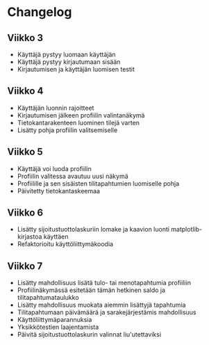 # Changelog

## Viikko 3
- Käyttäjä pystyy luomaan käyttäjän
- Käyttäjä pystyy kirjautumaan sisään
- Kirjautumisen ja käyttäjän luomisen testit

## Viikko 4
- Käyttäjän luonnin rajoitteet
- Kirjautumisen jälkeen profiilin valintanäkymä
- Tietokantarakenteen luominen tilejä varten
- Lisätty pohja profiilin valitsemiselle


## Viikko 5
- Käyttäjä voi luoda profiilin
- Profiilin valitessa avautuu uusi näkymä
- Profiilille ja sen sisäisten tilitapahtumien luomiselle pohja
- Päivitetty tietokantaskeemaa

## Viikko 6
- Lisätty sijoitustuottolaskuriin lomake ja kaavion luonti matplotlib-kirjastoa käyttäen
- Refaktorioitu käyttöliittymäkoodia


## Viikko 7
- Lisätty mahdollisuus lisätä tulo- tai menotapahtumia profiiliin
- Profiilinäkymässä esitetään tämän hetkinen saldo ja tilitapahtumataulukko
- Lisätty mahdollisuus muokata aiemmin lisättyjä tapahtumia
- Tilitapahtumaan päivämäärä ja sarakejärjestämis mahdollisuus
- Käyttöliittymäparannuksia
- Yksikkötestien laajentamista
- Päivitä sijoitustuottolaskurin valinnat liu'utettaviksi